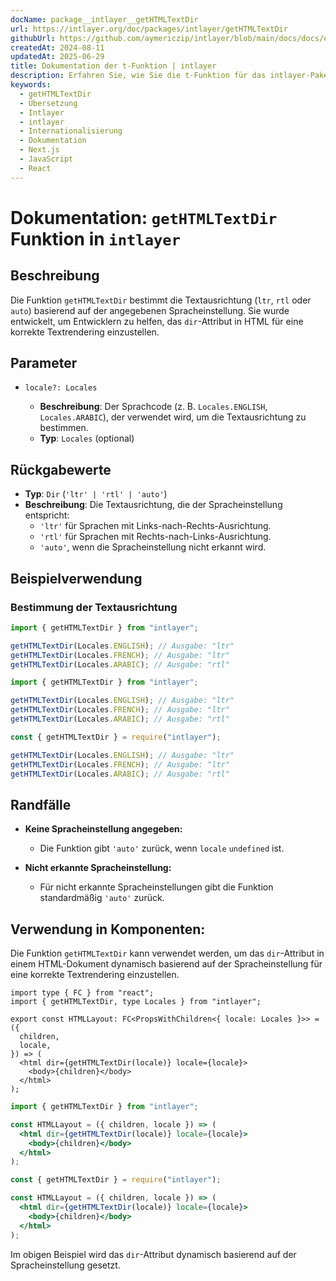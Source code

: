 ```yaml
---
docName: package__intlayer__getHTMLTextDir
url: https://intlayer.org/doc/packages/intlayer/getHTMLTextDir
githubUrl: https://github.com/aymericzip/intlayer/blob/main/docs/docs/en/packages/intlayer/getHTMLTextDir.md
createdAt: 2024-08-11
updatedAt: 2025-06-29
title: Dokumentation der t-Funktion | intlayer
description: Erfahren Sie, wie Sie die t-Funktion für das intlayer-PakegetHTMLTextDir verwenden
keywords:
  - getHTMLTextDir
  - Übersetzung
  - Intlayer
  - intlayer
  - Internationalisierung
  - Dokumentation
  - Next.js
  - JavaScript
  - React
---
```


# Dokumentation: `getHTMLTextDir` Funktion in `intlayer`

## Beschreibung

Die Funktion `getHTMLTextDir` bestimmt die Textausrichtung (`ltr`, `rtl` oder `auto`) basierend auf der angegebenen Spracheinstellung. Sie wurde entwickelt, um Entwicklern zu helfen, das `dir`-Attribut in HTML für eine korrekte Textrendering einzustellen.

## Parameter

- `locale?: Locales`

  - **Beschreibung**: Der Sprachcode (z. B. `Locales.ENGLISH`, `Locales.ARABIC`), der verwendet wird, um die Textausrichtung zu bestimmen.
  - **Typ**: `Locales` (optional)

## Rückgabewerte

- **Typ**: `Dir` (`'ltr' | 'rtl' | 'auto'`)
- **Beschreibung**: Die Textausrichtung, die der Spracheinstellung entspricht:
  - `'ltr'` für Sprachen mit Links-nach-Rechts-Ausrichtung.
  - `'rtl'` für Sprachen mit Rechts-nach-Links-Ausrichtung.
  - `'auto'`, wenn die Spracheinstellung nicht erkannt wird.

## Beispielverwendung

### Bestimmung der Textausrichtung

```typescript codeFormat="typescript"
import { getHTMLTextDir } from "intlayer";

getHTMLTextDir(Locales.ENGLISH); // Ausgabe: "ltr"
getHTMLTextDir(Locales.FRENCH); // Ausgabe: "ltr"
getHTMLTextDir(Locales.ARABIC); // Ausgabe: "rtl"
```

```javascript codeFormat="esm"
import { getHTMLTextDir } from "intlayer";

getHTMLTextDir(Locales.ENGLISH); // Ausgabe: "ltr"
getHTMLTextDir(Locales.FRENCH); // Ausgabe: "ltr"
getHTMLTextDir(Locales.ARABIC); // Ausgabe: "rtl"
```

```javascript codeFormat="commonjs"
const { getHTMLTextDir } = require("intlayer");

getHTMLTextDir(Locales.ENGLISH); // Ausgabe: "ltr"
getHTMLTextDir(Locales.FRENCH); // Ausgabe: "ltr"
getHTMLTextDir(Locales.ARABIC); // Ausgabe: "rtl"
```

## Randfälle

- **Keine Spracheinstellung angegeben:**

  - Die Funktion gibt `'auto'` zurück, wenn `locale` `undefined` ist.

- **Nicht erkannte Spracheinstellung:**
  - Für nicht erkannte Spracheinstellungen gibt die Funktion standardmäßig `'auto'` zurück.

## Verwendung in Komponenten:

Die Funktion `getHTMLTextDir` kann verwendet werden, um das `dir`-Attribut in einem HTML-Dokument dynamisch basierend auf der Spracheinstellung für eine korrekte Textrendering einzustellen.

```tsx codeFormat="typescript"
import type { FC } from "react";
import { getHTMLTextDir, type Locales } from "intlayer";

export const HTMLLayout: FC<PropsWithChildren<{ locale: Locales }>> = ({
  children,
  locale,
}) => (
  <html dir={getHTMLTextDir(locale)} locale={locale}>
    <body>{children}</body>
  </html>
);
```

```jsx codeFormat="esm"
import { getHTMLTextDir } from "intlayer";

const HTMLLayout = ({ children, locale }) => (
  <html dir={getHTMLTextDir(locale)} locale={locale}>
    <body>{children}</body>
  </html>
);
```

```jsx codeFormat="commonjs"
const { getHTMLTextDir } = require("intlayer");

const HTMLLayout = ({ children, locale }) => (
  <html dir={getHTMLTextDir(locale)} locale={locale}>
    <body>{children}</body>
  </html>
);
```

Im obigen Beispiel wird das `dir`-Attribut dynamisch basierend auf der Spracheinstellung gesetzt.
